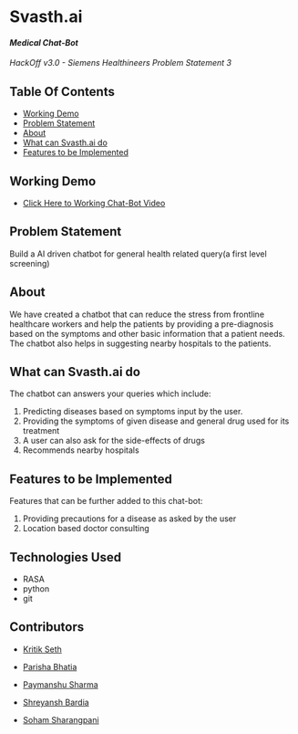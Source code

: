 # Svasth.ai
#### *Medical Chat-Bot*
*HackOff v3.0 - Siemens Healthineers Problem Statement 3*

## Table Of Contents
  - [Working Demo](#working-demo)
  - [Problem Statement ](#problem-statement)
  - [About](#about)
  - [What can Svasth.ai do](#what-can-svasth.ai-do)
  - [Features to be Implemented](#features-to-be-implemented)

  
  
## Working Demo
- [Click Here to Working Chat-Bot Video](https://youtu.be/6qWDjOwaF2I)

## Problem Statement
Build a AI driven chatbot for general health related query(a first level screening)

## About
We have created a chatbot that can reduce the stress from frontline healthcare workers and help the patients by providing a pre-diagnosis based on the symptoms and other basic information that a patient needs. The chatbot also helps in suggesting nearby hospitals to the patients.

## What can Svasth.ai do
The chatbot can answers your queries which include:
1. Predicting diseases based on symptoms input by the user.
2. Providing the symptoms of given disease and general drug used for its treatment 
3. A user can also ask for the side-effects of drugs
4. Recommends nearby hospitals

## Features to be Implemented
Features that can be further added to this chat-bot:
1. Providing precautions for a disease as asked by the user
2. Location based doctor consulting 


## Technologies Used
- RASA
- python
- git

## Contributors

- [Kritik Seth](https://github.com/kritikseth)

- [Parisha Bhatia](https://github.com/ParishaKB)

- [Paymanshu Sharma](https://github.com/Paymanshus)

- [Shreyansh Bardia](https://github.com/SHREYANSH-BARDIA)

- [Soham Sharangpani](https://github.com/SohamSharangpani)








 
